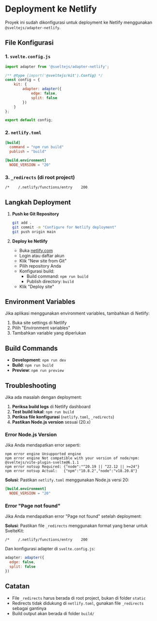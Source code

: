# Deployment ke Netlify

Proyek ini sudah dikonfigurasi untuk deployment ke Netlify menggunakan `@sveltejs/adapter-netlify`.

## File Konfigurasi

### 1. `svelte.config.js`
```javascript
import adapter from '@sveltejs/adapter-netlify';

/** @type {import('@sveltejs/kit').Config} */
const config = {
	kit: {
		adapter: adapter({
			edge: false,
			split: false
		})
	}
};

export default config;
```

### 2. `netlify.toml`
```toml
[build]
  command = "npm run build"
  publish = "build"

[build.environment]
  NODE_VERSION = "20"
```

### 3. `_redirects` (di root project)
```
/*    /.netlify/functions/entry    200
```

## Langkah Deployment

1. **Push ke Git Repository**
   ```bash
   git add .
   git commit -m "Configure for Netlify deployment"
   git push origin main
   ```

2. **Deploy ke Netlify**
   - Buka [netlify.com](https://netlify.com)
   - Login atau daftar akun
   - Klik "New site from Git"
   - Pilih repository Anda
   - Konfigurasi build:
     - Build command: `npm run build`
     - Publish directory: `build`
   - Klik "Deploy site"

## Environment Variables

Jika aplikasi menggunakan environment variables, tambahkan di Netlify:
1. Buka site settings di Netlify
2. Pilih "Environment variables"
3. Tambahkan variable yang diperlukan

## Build Commands

- **Development**: `npm run dev`
- **Build**: `npm run build`
- **Preview**: `npm run preview`

## Troubleshooting

Jika ada masalah dengan deployment:

1. **Periksa build logs** di Netlify dashboard
2. **Test build lokal**: `npm run build`
3. **Periksa file konfigurasi** (`netlify.toml`, `_redirects`)
4. **Pastikan Node.js version** sesuai (20.x)

### Error Node.js Version

Jika Anda mendapatkan error seperti:
```
npm error engine Unsupported engine
npm error engine Not compatible with your version of node/npm: @sveltejs/vite-plugin-svelte@6.1.1
npm error notsup Required: {"node":"^20.19 || ^22.12 || >=24"}
npm error notsup Actual:   {"npm":"10.8.2","node":"v18.20.8"}
```

**Solusi**: Pastikan `netlify.toml` menggunakan Node.js versi 20:
```toml
[build.environment]
  NODE_VERSION = "20"
```

### Error "Page not found"

Jika Anda mendapatkan error "Page not found" setelah deployment:

**Solusi**: Pastikan file `_redirects` menggunakan format yang benar untuk SvelteKit:
```
/*    /.netlify/functions/entry    200
```

Dan konfigurasi adapter di `svelte.config.js`:
```javascript
adapter: adapter({
  edge: false,
  split: false
})
```

## Catatan

- File `_redirects` harus berada di root project, bukan di folder `static`
- Redirects tidak didukung di `netlify.toml`, gunakan file `_redirects` sebagai gantinya
- Build output akan berada di folder `build/`
